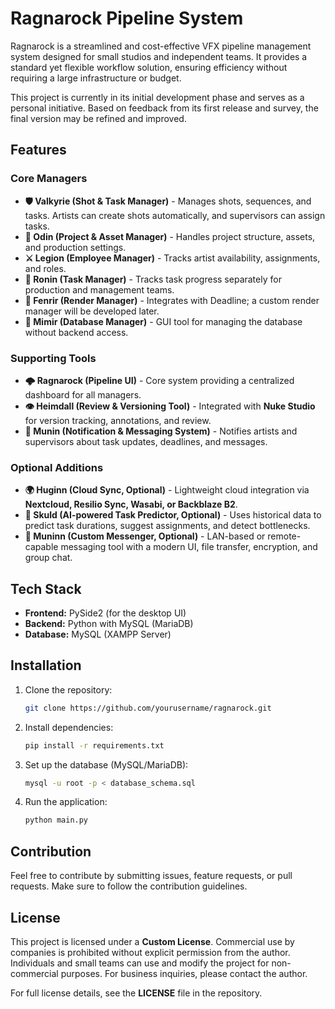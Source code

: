 # Ragnarock Pipeline System

Ragnarock is a streamlined and cost-effective VFX pipeline management system designed for small studios and independent teams. It provides a standard yet flexible workflow solution, ensuring efficiency without requiring a large infrastructure or budget.

This project is currently in its initial development phase and serves as a personal initiative. Based on feedback from its first release and survey, the final version may be refined and improved.

## Features

### Core Managers
- **🛡️ Valkyrie (Shot & Task Manager)** - Manages shots, sequences, and tasks. Artists can create shots automatically, and supervisors can assign tasks.
- **🔮 Odin (Project & Asset Manager)** - Handles project structure, assets, and production settings.
- **⚔️ Legion (Employee Manager)** - Tracks artist availability, assignments, and roles.
- **🥷 Ronin (Task Manager)** - Tracks task progress separately for production and management teams.
- **🐺 Fenrir (Render Manager)** - Integrates with Deadline; a custom render manager will be developed later.
- **📖 Mimir (Database Manager)** - GUI tool for managing the database without backend access.

### Supporting Tools
- **🌩️ Ragnarock (Pipeline UI)** - Core system providing a centralized dashboard for all managers.
- **👁️ Heimdall (Review & Versioning Tool)** - Integrated with **Nuke Studio** for version tracking, annotations, and review.
- **📢 Munin (Notification & Messaging System)** - Notifies artists and supervisors about task updates, deadlines, and messages.

### Optional Additions
- **🌍 Huginn (Cloud Sync, Optional)** - Lightweight cloud integration via **Nextcloud, Resilio Sync, Wasabi, or Backblaze B2**.
- **🧠 Skuld (AI-powered Task Predictor, Optional)** - Uses historical data to predict task durations, suggest assignments, and detect bottlenecks.
- **💬 Muninn (Custom Messenger, Optional)** - LAN-based or remote-capable messaging tool with a modern UI, file transfer, encryption, and group chat.

## Tech Stack
- **Frontend:** PySide2 (for the desktop UI)
- **Backend:** Python with MySQL (MariaDB)
- **Database:** MySQL (XAMPP Server)

## Installation
1. Clone the repository:
   ```bash
   git clone https://github.com/yourusername/ragnarock.git
   ```
2. Install dependencies:
   ```bash
   pip install -r requirements.txt
   ```
3. Set up the database (MySQL/MariaDB):
   ```bash
   mysql -u root -p < database_schema.sql
   ```
4. Run the application:
   ```bash
   python main.py
   ```

## Contribution
Feel free to contribute by submitting issues, feature requests, or pull requests. Make sure to follow the contribution guidelines.

## License
This project is licensed under a **Custom License**. Commercial use by companies is prohibited without explicit permission from the author. Individuals and small teams can use and modify the project for non-commercial purposes. For business inquiries, please contact the author.

For full license details, see the **LICENSE** file in the repository.

